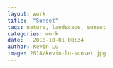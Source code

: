 ```yaml
---
layout: work
title:  "Sunset"
tags: nature, landscape, sunset
categories: work
date:   2018-10-01 00:34
author: Kevin Lu
image: 2018/kevin-lu-sunset.jpg
--- 
```

